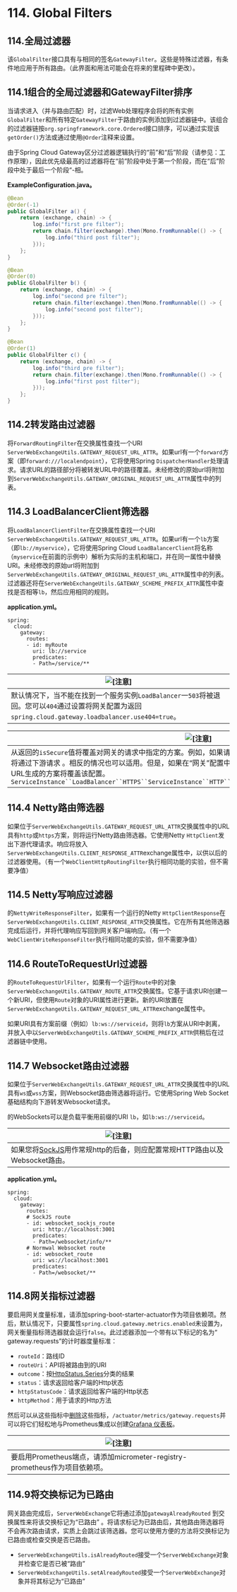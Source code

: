 # 114. Global Filters

## 114.全局过滤器

该`GlobalFilter`接口具有与相同的签名`GatewayFilter`。这些是特殊过滤器，有条件地应用于所有路由。（此界面和用法可能会在将来的里程碑中更改）。

## 114.1组合的全局过滤器和GatewayFilter排序

当请求进入（并与路由匹配）时，过滤Web处理程序会将的所有实例`GlobalFilter`和所有特定`GatewayFilter`于路由的实例添加到过滤器链中。该组合的过滤器链按`org.springframework.core.Ordered`接口排序，可以通过实现该`getOrder()`方法或通过使用`@Order`注释来设置。

由于Spring Cloud Gateway区分过滤器逻辑执行的“前”和“后”阶段（请参见：工作原理），因此优先级最高的过滤器将在“前”阶段中处于第一个阶段，而在“后”阶段中处于最后一个阶段“-相。

**ExampleConfiguration.java。** 

```java
@Bean
@Order(-1)
public GlobalFilter a() {
    return (exchange, chain) -> {
        log.info("first pre filter");
        return chain.filter(exchange).then(Mono.fromRunnable(() -> {
            log.info("third post filter");
        }));
    };
}

@Bean
@Order(0)
public GlobalFilter b() {
    return (exchange, chain) -> {
        log.info("second pre filter");
        return chain.filter(exchange).then(Mono.fromRunnable(() -> {
            log.info("second post filter");
        }));
    };
}

@Bean
@Order(1)
public GlobalFilter c() {
    return (exchange, chain) -> {
        log.info("third pre filter");
        return chain.filter(exchange).then(Mono.fromRunnable(() -> {
            log.info("first post filter");
        }));
    };
}
```



## 114.2转发路由过滤器

将`ForwardRoutingFilter`在交换属性查找一个URI `ServerWebExchangeUtils.GATEWAY_REQUEST_URL_ATTR`。如果url有一个`forward`方案（即`forward:///localendpoint`），它将使用Spring `DispatcherHandler`处理请求。请求URL的路径部分将被转发URL中的路径覆盖。未经修改的原始url将附加到`ServerWebExchangeUtils.GATEWAY_ORIGINAL_REQUEST_URL_ATTR`属性中的列表。

## 114.3 LoadBalancerClient筛选器

将`LoadBalancerClientFilter`在交换属性查找一个URI `ServerWebExchangeUtils.GATEWAY_REQUEST_URL_ATTR`。如果url有一个`lb`方案（即`lb://myservice`），它将使用Spring Cloud `LoadBalancerClient`将名称（`myservice`在前面的示例中）解析为实际的主机和端口，并在同一属性中替换URI。未经修改的原始url将附加到`ServerWebExchangeUtils.GATEWAY_ORIGINAL_REQUEST_URL_ATTR`属性中的列表。过滤器还将在`ServerWebExchangeUtils.GATEWAY_SCHEME_PREFIX_ATTR`属性中查找是否相等`lb`，然后应用相同的规则。

**application.yml。** 

```properties
spring:
  cloud:
    gateway:
      routes:
      - id: myRoute
        uri: lb://service
        predicates:
        - Path=/service/**
```



| ![[注意]](https://cloud.spring.io/spring-cloud-static/Greenwich.SR3/multi/images/note.png) |
| ------------------------------------------------------------ |
| 默认情况下，当不能在找到一个服务实例`LoadBalancer`一`503`将被退回。您可以`404`通过设置将网关配置为返回`spring.cloud.gateway.loadbalancer.use404=true`。 |

| ![[注意]](https://cloud.spring.io/spring-cloud-static/Greenwich.SR3/multi/images/note.png) |
| ------------------------------------------------------------ |
| 从返回的`isSecure`值将覆盖对网关的请求中指定的方案。例如，如果请求通过网关进入网关， 但指示该请求不安全，则将通过下游请求 。相反的情况也可以适用。但是，如果在“网关”配置中为路由指定了该前缀，则将删除前缀，并且从路由URL生成的方案将覆盖该配置。`ServiceInstance``LoadBalancer``HTTPS``ServiceInstance``HTTP``GATEWAY_SCHEME_PREFIX_ATTR``ServiceInstance` |

## 114.4 Netty路由筛选器

如果位于`ServerWebExchangeUtils.GATEWAY_REQUEST_URL_ATTR`交换属性中的URL 具有`http`或`https`方案，则将运行Netty路由筛选器。它使用Netty `HttpClient`发出下游代理请求。响应将放入`ServerWebExchangeUtils.CLIENT_RESPONSE_ATTR`exchange属性中，以供以后的过滤器使用。（有一个`WebClientHttpRoutingFilter`执行相同功能的实验，但不需要净值）

## 114.5 Netty写响应过滤器

的`NettyWriteResponseFilter`，如果有一个运行的Netty `HttpClientResponse`在`ServerWebExchangeUtils.CLIENT_RESPONSE_ATTR`交换属性。它在所有其他筛选器完成后运行，并将代理响应写回到网关客户端响应。（有一个`WebClientWriteResponseFilter`执行相同功能的实验，但不需要净值）

## 114.6 RouteToRequestUrl过滤器

的`RouteToRequestUrlFilter`，如果有一个运行`Route`中的对象`ServerWebExchangeUtils.GATEWAY_ROUTE_ATTR`交换属性。它基于请求URI创建一个新URI，但使用`Route`对象的URI属性进行更新。新的URI放置在`ServerWebExchangeUtils.GATEWAY_REQUEST_URL_ATTR`exchange属性中。

如果URI具有方案前缀（例如）`lb:ws://serviceid`，则将`lb`方案从URI中剥离，并放入中以`ServerWebExchangeUtils.GATEWAY_SCHEME_PREFIX_ATTR`供稍后在过滤器链中使用。

## 114.7 Websocket路由过滤器

如果位于`ServerWebExchangeUtils.GATEWAY_REQUEST_URL_ATTR`交换属性中的URL 具有`ws`或`wss`方案，则Websocket路由筛选器将运行。它使用Spring Web Socket基础结构向下游转发Websocket请求。

的WebSockets可以是负载平衡用前缀的URI `lb`，如`lb:ws://serviceid`。

| ![[注意]](https://cloud.spring.io/spring-cloud-static/Greenwich.SR3/multi/images/note.png) |
| ------------------------------------------------------------ |
| 如果您将[SockJS](https://github.com/sockjs)用作常规http的后备，则应配置常规HTTP路由以及Websocket路由。 |

**application.yml。** 

```properties
spring:
  cloud:
    gateway:
      routes:
      # SockJS route
      - id: websocket_sockjs_route
        uri: http://localhost:3001
        predicates:
        - Path=/websocket/info/**
      # Normwal Websocket route
      - id: websocket_route
        uri: ws://localhost:3001
        predicates:
        - Path=/websocket/**
```



## 114.8网关指标过滤器

要启用网关度量标准，请添加spring-boot-starter-actuator作为项目依赖项。然后，默认情况下，只要属性`spring.cloud.gateway.metrics.enabled`未设置为，网关衡量指标筛选器就会运行`false`。此过滤器添加一个带有以下标记的名为“ gateway.requests”的计时器度量标准：

- `routeId`：路线ID
- `routeUri`：API将被路由到的URI
- `outcome`：按[HttpStatus.Series](https://docs.spring.io/spring-framework/docs/current/javadoc-api/org/springframework/http/HttpStatus.Series.html)分类的结果
- `status`：请求返回给客户端的Http状态
- `httpStatusCode`：请求返回给客户端的Http状态
- `httpMethod`：用于请求的Http方法

然后可以从这些指标中[删除](https://cloud.spring.io/spring-cloud-static/Greenwich.SR3/multi/images/gateway-grafana-dashboard.jpeg)这些指标，`/actuator/metrics/gateway.requests`并可以将它们轻松地与Prometheus集成以创建[Grafana ](https://cloud.spring.io/spring-cloud-static/Greenwich.SR3/multi/images/gateway-grafana-dashboard.jpeg)[仪表板](https://cloud.spring.io/spring-cloud-static/Greenwich.SR3/multi/gateway-grafana-dashboard.json)。

| ![[注意]](https://cloud.spring.io/spring-cloud-static/Greenwich.SR3/multi/images/note.png) |
| ------------------------------------------------------------ |
| 要启用Prometheus端点，请添加micrometer-registry-prometheus作为项目依赖项。 |

## 114.9将交换标记为已路由

网关路由完成后，`ServerWebExchange`它将通过添加`gatewayAlreadyRouted` 到交换属性来将该交换标记为“已路由” 。将请求标记为已路由后，其他路由筛选器将不会再次路由请求，实质上会跳过该筛选器。您可以使用方便的方法将交换标记为已路由或检查交换是否已路由。

- `ServerWebExchangeUtils.isAlreadyRouted`接受一个`ServerWebExchange`对象并检查它是否已被“路由”
- `ServerWebExchangeUtils.setAlreadyRouted`接受一个`ServerWebExchange`对象并将其标记为“已路由”